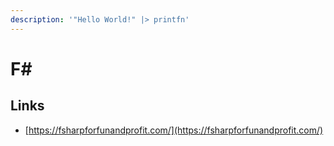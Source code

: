 ```yaml
---
description: '"Hello World!" |> printfn'
---
```


# F\#

## Links

* [https://fsharpforfunandprofit.com/](https://fsharpforfunandprofit.com/)

